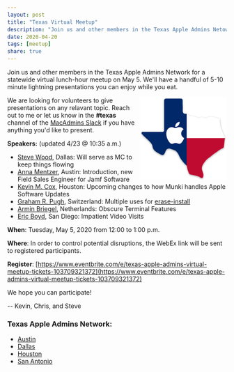 ```yaml
---
layout: post
title: "Texas Virtual Meetup"
description: "Join us and other members in the Texas Apple Admins Netowrk for a statewide virtual lunch-hour meetup"
date: 2020-04-20
tags: [meetup]
share: true
---
```

Join us and other members in the Texas Apple Admins Network for a statewide virtual lunch-hour meetup on May 5. We'll have a handful of 5-10 minute lightning presentations you can enjoy while you eat.

<img align="right" width="200" src="/assets/images/1225357.png" />

We are looking for volunteers to give presentations on any relavant topic. Reach out to me or let us know in the **#texas** channel of the [MacAdmins Slack](https://www.macadmins.org) if you have anything you'd like to present.

**Speakers:** (updated 4/23 @ 10:35 a.m.)

* [Steve Wood](https://geekygordo.com), Dallas: Will serve as MC to keep things flowing
* [Anna Mentzer](https://www.linkedin.com/in/annamentzer/), Austin: Introduction, new Field Sales Engineer for Jamf Software
* [Kevin M. Cox](https://www.kevinmcox.com/), Houston: Upcoming changes to how Munki handles Apple Software Updates
* [Graham R. Pugh](https://grahamrpugh.com), Switzerland: Multiple uses for [erase-install](https://github.com/grahampugh/erase-install)
* [Armin Briegel](https://scriptingosx.com), Netherlands: Obscure Terminal Features
* [Eric Boyd](https://twitter.com/ericjboyd), San Diego: Impatient Video Visits

**When**: Tuesday, May 5, 2020 from 12:00 to 1:00 p.m.

**Where**: In order to control potential disruptions, the WebEx link will be sent to registered participants.

**Register**: [https://www.eventbrite.com/e/texas-apple-admins-virtual-meetup-tickets-103709321372](https://www.eventbrite.com/e/texas-apple-admins-virtual-meetup-tickets-103709321372)

We hope you can participate!

-- Kevin, Chris, and Steve

### Texas Apple Admins Network:

* [Austin](https://austinappleadmins.org)
* [Dallas](http://dallasappleadmins.org)
* [Houston](https://houstonappleadmins.org)
* [San Antonio](https://samacadmins.com)